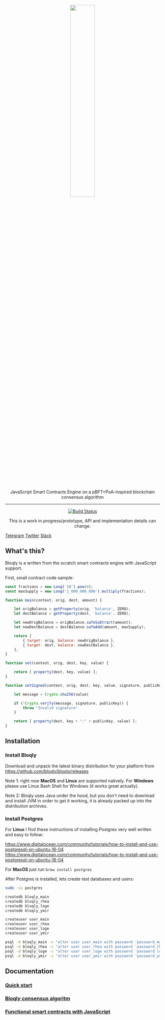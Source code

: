 
<p align="center">
<img src="resources/logo.svg" width="40%"/>
</p>    
<p align="center">JavaScript Smart Contracts Engine on a pBFT+PoA-inspired blockchain consensus algorithm</p>


---  
<p align="center">
<a href="https://ktlint.github.io/"><img src="https://img.shields.io/badge/code%20style-%E2%9D%A4-FF4081.svg" alt="Build Status"></a>
</p> 

<p align="center">
This is a work in progress/prototype, API and implementation details can change.
</p>     

[Telegram](https://t.me/joinchat/B45otRIISgdmc6u2AwC9Cg)
[Twitter](https://twitter.com/slava_snezhkov)
[Slack](https://join.slack.com/t/bloqly/shared_invite/enQtNDM3MjkwNDQ5NzUxLTQ5YTIxZDAxNDRmNjg4NmYxNWU0OWQ4NjA3YmRkZGE5MzdjODc3Yjk2Y2M5OWY0NTliNzk1Nzc3ZDU4YjhmMTc)

## What's this?

Bloqly is a written from the scratch smart contracts engine with JavaScript support.

First, small contract code sample:

```JavaScript
const fractions = new Long('10').pow(8);
const maxSupply = new Long('1_000_000_000').multiply(fractions);

function main(context, orig, dest, amount) {

    let origBalance = getProperty(orig, 'balance', ZERO);
    let destBalance = getProperty(dest, 'balance', ZERO);

    let newOrigBalance = origBalance.safeSubtract(amount);
    let newDestBalance = destBalance.safeAdd(amount, maxSupply);

    return [
        { target: orig, balance: newOrigBalance },
        { target: dest, balance: newDestBalance },
    ];
}

function set(context, orig, dest, key, value) {

    return [ property(dest, key, value) ];
}

function setSigned(context, orig, dest, key, value, signature, publicKey) {

    let message = Crypto.sha256(value)

    if (!Crypto.verify(message, signature, publicKey)) {
        throw "Invalid signature"
    }

    return [ property(dest, key + ":" + publicKey, value) ];
}
```

## Installation

### Install Bloqly

Download and unpack the latest binary distribution for your platform from https://github.com/bloqly/bloqly/releases

Note 1: right now **MacOS** and **Linux** are supported natively. 
For **Windows** please use Linux Bash Shell for Windows (it works great actually).

Note 2:  Bloqly uses Java under the hood, but you don't need to download and install JVM in order to get it working, 
it is already packed up into the distribution archives.

### Install Postgres

For **Linux** I find these instructions of installing Postgres very well written and easy to follow:

https://www.digitalocean.com/community/tutorials/how-to-install-and-use-postgresql-on-ubuntu-16-04
https://www.digitalocean.com/community/tutorials/how-to-install-and-use-postgresql-on-ubuntu-18-04

For **MacOS** just run `brew install postgres`

After Postgres is installed, lets create test databases and users:

```bash
sudo -su postgres

createdb bloqly_main
createdb bloqly_rhea
createdb bloqly_loge
createdb bloqly_ymir

createuser user_main
createuser user_rhea
createuser user_loge
createuser user_ymir

psql -d bloqly_main -c "alter user user_main with password 'password_main';"
psql -d bloqly_rhea -c "alter user user_rhea with password 'password_rhea';"
psql -d bloqly_loge -c "alter user user_loge with password 'password_loge';"
psql -d bloqly_ymir -c "alter user user_ymir with password 'password_ymir';"
```

## Documentation
### [Quick start](https://github.com/bloqly/bloqly/wiki/Quick-Start)
### [Bloqly consensus algoritm](https://github.com/bloqly/bloqly/wiki/Bloqly-Consensus-Algorithm)
### [Functional smart contracts with JavaScript](https://github.com/bloqly/bloqly/wiki/PureAttributes)

